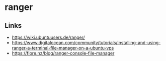 # ranger

## Links

* <https://wiki.ubuntuusers.de/ranger/>
* <https://www.digitalocean.com/community/tutorials/installing-and-using-ranger-a-terminal-file-manager-on-a-ubuntu-vps>
* <https://flore.nz/blog/ranger-console-file-manager>
